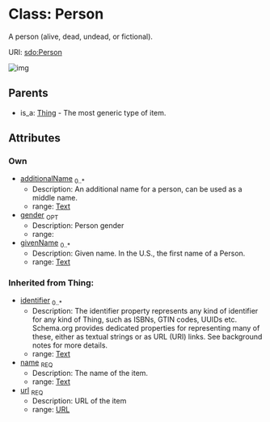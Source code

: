 
# Class: Person


A person (alive, dead, undead, or fictional).

URI: [sdo:Person](https://schema.org/Person)


![img](http://yuml.me/diagram/nofunky;dir:TB/class/[Thing],[Thing]^-[Person&#124;givenName:Text%20*;additionalName:Text%20*;gender:gender_enum%20%3F;identifier(i):Text%20*;url(pk)(i):URL;name(i):Text])

## Parents

 *  is_a: [Thing](Thing.md) - The most generic type of item.

## Attributes


### Own

 * [additionalName](additionalName.md)  <sub>0..*</sub>
     * Description: An additional name for a person, can be used as a middle name.
     * range: [Text](types/Text.md)
 * [gender](gender.md)  <sub>OPT</sub>
     * Description: Person gender
     * range: 
 * [givenName](givenName.md)  <sub>0..*</sub>
     * Description: Given name. In the U.S., the first name of a Person.
     * range: [Text](types/Text.md)

### Inherited from Thing:

 * [identifier](identifier.md)  <sub>0..*</sub>
     * Description: The identifier property represents any kind of identifier for any kind of Thing, such as ISBNs, GTIN codes,
UUIDs etc. Schema.org provides dedicated properties for representing many of these, either as textual strings
or as URL (URI) links. See background notes for more details.
     * range: [Text](types/Text.md)
 * [name](name.md)  <sub>REQ</sub>
     * Description: The name of the item.
     * range: [Text](types/Text.md)
 * [url](url.md)  <sub>REQ</sub>
     * Description: URL of the item
     * range: [URL](types/URL.md)
